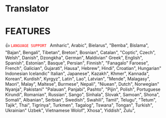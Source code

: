 # Translator

 # FEATURES 

 :+1:
 <code style="color
  :red">LANGUAGE SUPPORT </code>
Amharic",
Arabic",
Bielarus",
"Bemba",
Bislama",
"Bajan",
Bengali",
Tibetan",
Breton",
Bosnian",
Catalan",
"Coptic",
Czech",
Welsh",
Danish",
Dzongkha",
German",
Maldivian"
Greek",
English",
Spanish",
Estonian",
Basque",
Persian",
Finnish",
"Fanagalo"
Faroese",
French",
Galician",
Gujarati",
Hausa",
Hebrew",
Hindi",
Croatian",
Hungarian"
Indonesian
Icelandic"
Italian",
Japanese",
Kazakh",
Khmer",
Kannada",
Korean",
Kurdish",
Kyrgyz",
Latin",
Lao",
Latvian",
"Mende",
Malagasy",
Maori",
Malay",
Maltese",
Burmese",
Nepali",
"Niuean",
Dutch",
Norwegian"
Nyanja",
Pakistani"
"Palauan",
Panjabi",
Pashto",
"Pijin",
Polish",
Portuguese
Kirundi",
Romanian",
Russian",
Sango",
Sinhala",
Slovak",
Samoan",
Shona",
Somali",
Albanian",
Serbian",
Swedish",
Swahili",
Tamil",
Telugu",
"Tetum",
Tajik",
Thai",
Tigrinya",
Turkmen",
Tagalog",
Tswana",
Tongan",
Turkish",
Ukrainian"
Uzbek",
Vietnamese
Wolof",
Xhosa",
Yiddish",
Zulu",
